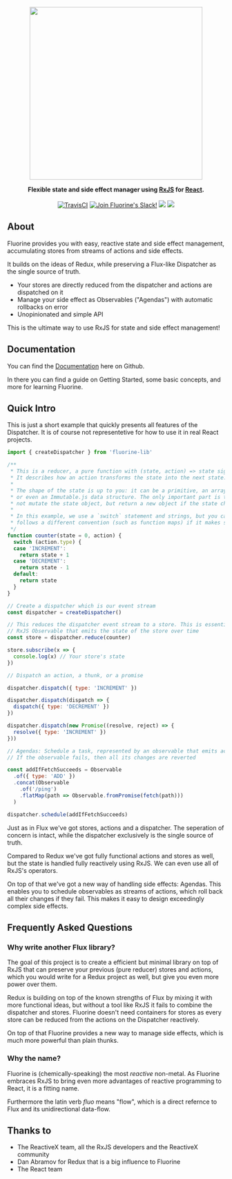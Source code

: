 <p align="center"><img src="https://raw.githubusercontent.com/philpl/fluorine/master/docs/fluorine-flasky-2x.gif" width=400></p>
<p align="center">
<strong>Flexible state and side effect manager using <a href="https://github.com/Reactive-Extensions/RxJS">RxJS</a> for <a href="https://facebook.github.io/react/">React</a>.</strong>
<br><br>
<a href="https://travis-ci.org/philpl/fluorine"><img alt="TravisCI" src="https://travis-ci.org/philpl/fluorine.svg"></a>
<a href="http://fluorinejs.org/"><img alt="Join Fluorine's Slack!" src="http://fluorinejs.org/badge.svg"></a>
<a href="https://npmjs.com/package/fluorine-lib"><img src="https://img.shields.io/npm/dm/fluorine-lib.svg"></a>
<a href="https://npmjs.com/package/fluorine-lib"><img src="https://img.shields.io/npm/v/fluorine-lib.svg"></a>
</p>

## About

Fluorine provides you with easy, reactive state and side effect management,
accumulating stores from streams of actions and side effects.

It builds on the ideas of Redux, while preserving a Flux-like Dispatcher
as the single source of truth.

- Your stores are directly reduced from the dispatcher and actions are dispatched on it
- Manage your side effect as Observables ("Agendas") with automatic rollbacks on error
- Unopinionated and simple API

This is the ultimate way to use RxJS for state and side effect management!

## Documentation

You can find the [Documentation](docs/README.md) here on Github.

In there you can find a guide on Getting Started, some basic concepts, and more
for learning Fluorine.

## Quick Intro

This is just a short example that quickly presents all features of the Dispatcher.
It is of course not representetive for how to use it in real React projects.

```js
import { createDispatcher } from 'fluorine-lib'

/**
 * This is a reducer, a pure function with (state, action) => state signature.
 * It describes how an action transforms the state into the next state.
 *
 * The shape of the state is up to you: it can be a primitive, an array, an object,
 * or even an Immutable.js data structure. The only important part is that you should
 * not mutate the state object, but return a new object if the state changes.
 *
 * In this example, we use a `switch` statement and strings, but you can use a helper that
 * follows a different convention (such as function maps) if it makes sense for your project.
 */
function counter(state = 0, action) {
  switch (action.type) {
  case 'INCREMENT':
    return state + 1
  case 'DECREMENT':
    return state - 1
  default:
    return state
  }
}

// Create a dispatcher which is our event stream
const dispatcher = createDispatcher()

// This reduces the dispatcher event stream to a store. This is essentially an
// RxJS Observable that emits the state of the store over time
const store = dispatcher.reduce(counter)

store.subscribe(x => {
  console.log(x) // Your store's state
})

// Dispatch an action, a thunk, or a promise

dispatcher.dispatch({ type: 'INCREMENT' })

dispatcher.dispatch(dispatch => {
  dispatch({ type: 'DECREMENT' })
})

dispatcher.dispatch(new Promise((resolve, reject) => {
  resolve({ type: 'INCREMENT' })
}))

// Agendas: Schedule a task, represented by an observable that emits actions
// If the observable fails, then all its changes are reverted

const addIfFetchSucceeds = Observable
  .of({ type: 'ADD' })
  .concat(Observable
    .of('/ping')
    .flatMap(path => Observable.fromPromise(fetch(path)))
  )

dispatcher.schedule(addIfFetchSucceeds)
```

Just as in Flux we've got stores, actions and a dispatcher. The seperation of
concern is intact, while the dispatcher exclusively is the single source of truth.

Compared to Redux we've got fully functional actions and stores as well, but the
state is handled fully reactively using RxJS. We can even use all of RxJS's
operators.

On top of that we've got a new way of handling side effects: Agendas. This enables
you to schedule observables as streams of actions, which roll back all their changes
if they fail. This makes it easy to design exceedingly complex side effects.

## Frequently Asked Questions

### Why write another Flux library?

The goal of this project is to create a efficient but minimal library on top
of RxJS that can preserve your previous (pure reducer) stores and actions, which
you would write for a Redux project as well, but give you even more power over
them.

Redux is building on top of the known strengths of Flux by mixing it with more
functional ideas, but without a tool like RxJS it fails to combine the
dispatcher and stores. Fluorine doesn't need containers for stores as
every store can be reduced from the actions on the Dispatcher reactively.

On top of that Fluorine provides a new way to manage side effects, which is much
more powerful than plain thunks.

### Why the name?

Fluorine is (chemically-speaking) the most *reactive* non-metal. As Fluorine
embraces RxJS to bring even more advantages of reactive programming to React, it
is a fitting name.

Furthermore the latin verb *fluo* means "flow", which is a direct refernce
to Flux and its unidirectional data-flow.

## Thanks to

* The ReactiveX team, all the RxJS developers and the ReactiveX community
* Dan Abramov for Redux that is a big influence to Fluorine
* The React team

